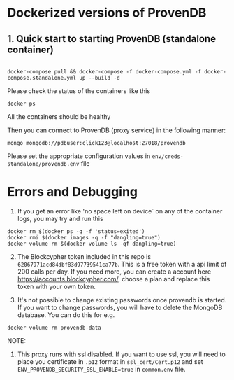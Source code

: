 # Dockerized versions of ProvenDB

## 1. Quick start to starting ProvenDB (standalone container)

```

docker-compose pull && docker-compose -f docker-compose.yml -f docker-compose.standalone.yml up --build -d
```
Please check the status of the containers like this
```
docker ps
```
All the containers should be healthy

Then you can connect to ProvenDB (proxy service) in the following manner:

```
mongo mongodb://pdbuser:click123@localhost:27018/provendb
```
Please set the appropriate configuration values in `env/creds-standalone/provendb.env` file


# Errors and Debugging

1. If you get an error like 'no space left on device` on any of the container logs, you may try and run this
```
docker rm $(docker ps -q -f 'status=exited')
docker rmi $(docker images -q -f "dangling=true")
docker volume rm $(docker volume ls -qf dangling=true)
```

2. The Blockcypher token included in this repo is `62067971acd84dbf83d97739541ca77b`. This is a free token with a api limit of 200 calls per day. If you need more, you can create a account here https://accounts.blockcypher.com/, choose a plan and replace this token with your own token.

3. It's not possible to change existing passwords once provendb is started. If you want to change passwords, you will have to delete the MongoDB database.
You can do this for e.g.
```
docker volume rm provendb-data
```

NOTE: 
1. This proxy runs with ssl disabled. If you want to use ssl, you will need to place you certificate in `.p12` format in `ssl_cert/Cert.p12` and set `ENV_PROVENDB_SECURITY_SSL_ENABLE=true` in `common.env` file.